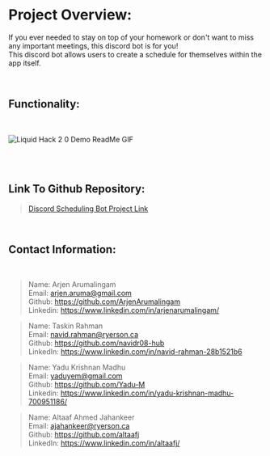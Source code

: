 # Project Overview: # 

If you ever needed to stay on top of your homework or don't want to miss any important meetings, this discord bot is for you! <br> 
This discord bot allows users to create a schedule for themselves within the app itself.

<br>

## Functionality: ##

<br>

![Liquid Hack 2 0 Demo ReadMe GIF](https://user-images.githubusercontent.com/64322365/141599491-f2ea16bd-2999-4bb1-adbe-1262e146e7a2.gif)


<br>
<br>

## Link To Github Repository: ##

>[Discord Scheduling Bot Project Link](https://github.com/ArjenArumalingam/Discord-Liquid-Hacks_2.0 "Discord Scheduling Bot Project Link")

<br>

 ## Contact Information: ##
<br>

>Name: Arjen Arumalingam <br>
>Email: arjen.aruma@gmail.com <br>
>Github: https://github.com/ArjenArumalingam <br>
>Linkedin: https://www.linkedin.com/in/arjenarumalingam/ <br>

>Name: Taskin Rahman <br> 
>Email: navid.rahman@ryerson.ca <br>
>Github: https://github.com/navidr08-hub <br>
>LinkedIn: https://www.linkedin.com/in/navid-rahman-28b1521b6 <br>

>Name: Yadu Krishnan Madhu <br>
>Email: yaduyem@gmail.com <br>
>Github: https://github.com/Yadu-M <br>
>Linkedin: https://www.linkedin.com/in/yadu-krishnan-madhu-700951186/ <br>

>Name: Altaaf Ahmed Jahankeer <br>
>Email: ajahankeer@ryerson.ca <br>
>Github: https://github.com/altaafj <br>
>LinkedIn: https://www.linkedin.com/in/altaafj/


